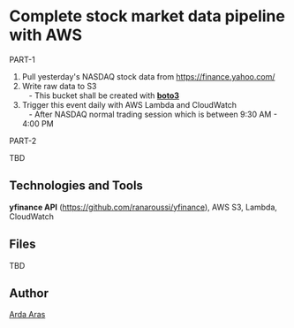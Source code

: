 # Complete stock market data pipeline with AWS

PART-1

1) Pull yesterday's NASDAQ stock data from https://finance.yahoo.com/
2) Write raw data to S3\
&nbsp;&nbsp; - This bucket shall be created with [**boto3**](https://boto3.amazonaws.com/v1/documentation/api/latest/index.html)
4) Trigger this event daily with AWS Lambda and CloudWatch\
&nbsp;&nbsp; - After NASDAQ normal trading session which is between 9:30 AM - 4:00 PM

PART-2

TBD

## Technologies and Tools

**yfinance API** (https://github.com/ranaroussi/yfinance), AWS S3, Lambda, CloudWatch

## Files

TBD

## Author

[Arda Aras](https://www.linkedin.com/in/arda-aras/)
